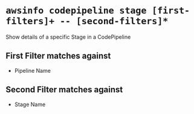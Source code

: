 # `awsinfo codepipeline stage [first-filters]+ -- [second-filters]*`

Show details of a specific Stage in a CodePipeline

## First Filter matches against

* Pipeline Name

## Second Filter matches against

* Stage Name
